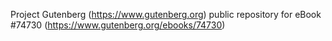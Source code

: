 Project Gutenberg (https://www.gutenberg.org) public repository for
eBook #74730 (https://www.gutenberg.org/ebooks/74730)
